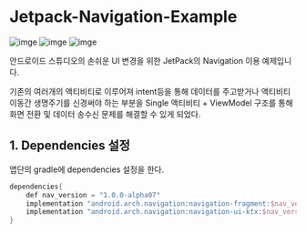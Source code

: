 # Jetpack-Navigation-Example

![imge](https://img.shields.io/badge/ProjectType-SingleStudy-green) ![imge](https://img.shields.io/badge/Language-Kotlin-yellow) ![imge](https://img.shields.io/badge/Tools-AndroidStudio-blue)

안드로이드 스튜디오의 손쉬운 UI 변경을 위한 JetPack의 Navigation 이용 예제입니다.

기존의 여러개의 액티비티로 이루어져 intent등을 통해 데이터를 주고받거나 액티비티 이동간 생명주기를 신경써야 하는 부분을 Single 액티비티 + ViewModel 구조를 통해 화면 전환 및 데이터 송수신 문제를 해결할 수 있게 되었다.

## 1. Dependencies 설정

앱단의 gradle에 dependencies 설정을 한다.

```kotlin
dependencies{
	def nav_version = "1.0.0-alpha07"
	implementation "android.arch.navigation:navigation-fragment:$nav_version"
    implementation "android.arch.navigation:navigation-ui-ktx:$nav_version"
}
```